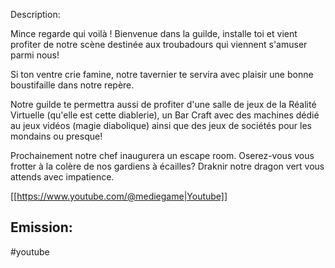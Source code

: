Description:

Mince regarde qui voilà ! Bienvenue dans la guilde, installe toi et vient profiter de notre scène destinée aux troubadours qui viennent s'amuser parmi nous! 

Si ton ventre crie famine, notre tavernier te servira avec plaisir une bonne boustifaille dans notre repère.

Notre guilde te permettra aussi de profiter d'une salle de jeux de la Réalité Virtuelle (qu'elle est cette diablerie), un Bar Craft avec des machines dédié au jeux vidéos (magie diabolique) ainsi que des jeux de sociétés pour les mondains ou presque!

Prochainement notre chef inaugurera un escape room. Oserez-vous vous frotter à la colère de nos gardiens à écailles? Draknir notre dragon vert vous attends avec impatience.


[[https://www.youtube.com/@mediegame|Youtube]]

Emission:
- 



#youtube